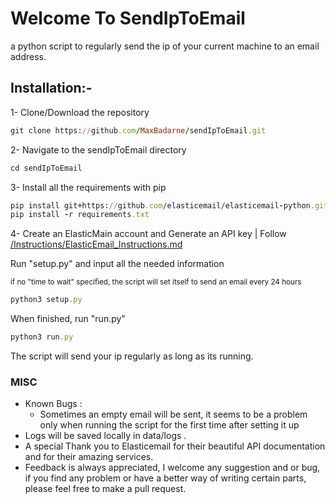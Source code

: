 # Welcome To SendIpToEmail

a python script to regularly send the ip of your current machine to an email address.

## Installation:-
1- Clone/Download the repository
```rb
git clone https://github.com/MaxBadarne/sendIpToEmail.git
```
2- Navigate to the sendIpToEmail directory
```rb
cd sendIpToEmail
```
3- Install all the requirements with pip
```rb
pip install git+https://github.com/elasticemail/elasticemail-python.git
pip install -r requirements.txt
```
4- Create an ElasticMain account and Generate an API key | Follow [/Instructions/ElasticEmail_Instructions.md](Instructions/ElasticEmail_Instructions.md)

Run "setup.py" and input all the needed information
 
<sub> if no "time to wait" specified, the script will set itself to send an email every 24 hours </sub>


```rb
python3 setup.py
```

When finished, run "run.py"
```rb
python3 run.py
```

The script will send your ip regularly as long as its running.

### MISC

* Known Bugs : 
    - Sometimes an empty email will be sent, it seems to be a problem only when running the script for the first time after setting it up
* Logs will be saved locally in data/logs .
* A special Thank you to Elasticemail for their beautiful API documentation and for their amazing services.
* Feedback is always appreciated, I welcome any suggestion and or bug, if you find any problem or have a better way of writing certain parts, please feel free to make a pull request.
